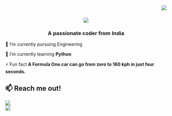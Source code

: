 <img align="right" src="https://visitor-badge.laobi.icu/badge?page_id=npranavsn.npranavsn"/>
<h1 align="center">
    <img src="https://readme-typing-svg.herokuapp.com/?font=Righteous&size=30&center=false&vCenter=false&width=500&height=70&duration=4000&lines=Hi+There!+👋;+I'm+Pranav+Nair!;" />
</h1>
<h3 align="center">A passionate coder from India </h3>
<div align="left">
 
 🔭 I’m currently pursuing Engineering
 
 🌱 I’m currently learning **Python**

⚡ Fun fact **A Formula One car can go from zero to 160 kph in just four seconds.**

 </div>
<h2 align="centre">📫 Reach me out!</h2>
<div align="left"> 
  <a href="mailto:npranavsn@gmail.com">
    <img src="https://img.shields.io/badge/Gmail-333333?style=for-the-badge&logo=gmail&logoColor=red" />
<div align="left"> 
  <a href="messageto:https://x.com/_PranavSNair">
    <img src="https://img.shields.io/badge/X(twitter)-000000?style=for-the-badge&logo=Xs&size=5&logoColor=white" />


